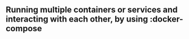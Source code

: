 ## Running multiple containers or services and interacting with each other, by using :docker-compose

